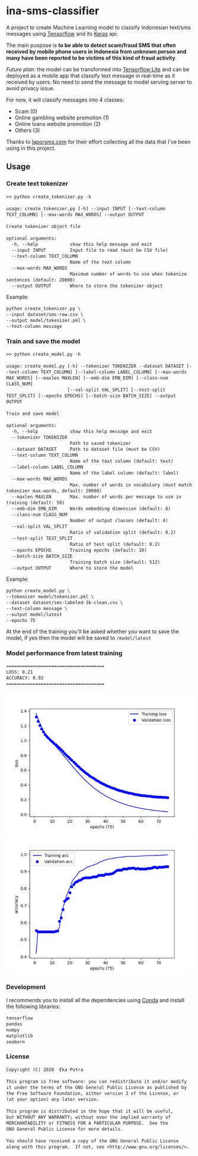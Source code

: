 # ina-sms-classifier

A project to create Machine Learning model to classify Indonesian text/sms messages using [Tensorflow](https://www.tensorflow.org) and its [Keras](https://keras.io) api.

The main puspose is **to be able to detect scam/fraud SMS that often received by mobile phone users in Indonesia from unknown person and many have been reported to be victims of this kind of fraud activity**.

_Future plan_: the model can be transformed into [Tensorflow Lite](https://www.tensorflow.org/lite) and can be deployed as a mobile app that classify text message in real-time as it received by users. No need to send the message to model serving server to avoid privacy issue.

For now, it will classify messages into 4 classes:

- Scam (0)
- Online gambling website promotion (1)
- Online loans website promotion (2)
- Others (3)

Thanks to [laporsms.com](https://laporsms.com) for their effort collecting all the data that I've been using in this project.

## Usage

### Create text tokenizer
```
>> python create_tokenizer.py -h

usage: create_tokenizer.py [-h] --input INPUT [--text-column TEXT_COLUMN] [--max-words MAX_WORDS] --output OUTPUT

Create tokenizer object file

optional arguments:
  -h, --help            show this help message and exit
  --input INPUT         Input file to read (must be CSV file)
  --text-column TEXT_COLUMN
                        Name of the text column
  --max-words MAX_WORDS
                        Maximum number of words to use when tokenize sentences (default: 20000)
  --output OUTPUT       Where to store the tokenizer object
```

Example:
```
python create_tokenizer.py \
--input dataset/sms-row.csv \
--output model/tokenizer.pkl \
--text-column message
```

### Train and save the model

```
>> python create_model.py -h                                                                                                                                  

usage: create_model.py [-h] --tokenizer TOKENIZER --dataset DATASET [--text-column TEXT_COLUMN] [--label-column LABEL_COLUMN] [--max-words MAX_WORDS] [--maxlen MAXLEN] [--emb-dim EMB_DIM] [--class-num CLASS_NUM]
                       [--val-split VAL_SPLIT] [--test-split TEST_SPLIT] [--epochs EPOCHS] [--batch-size BATCH_SIZE] --output OUTPUT

Train and save model

optional arguments:
  -h, --help            show this help message and exit
  --tokenizer TOKENIZER
                        Path to saved tokenizer
  --dataset DATASET     Path to dataset file (must be CSV)
  --text-column TEXT_COLUMN
                        Name of the text column (default: text)
  --label-column LABEL_COLUMN
                        Name of the label column (default: label)
  --max-words MAX_WORDS
                        Max. number of words in vocabulary (must match tokenizer max-words, default: 20000)
  --maxlen MAXLEN       Max. number of words per message to use in training (default: 50)
  --emb-dim EMB_DIM     Words embedding dimension (default: 8)
  --class-num CLASS_NUM
                        Number of output classes (default: 4)
  --val-split VAL_SPLIT
                        Ratio of validation split (default: 0.2)
  --test-split TEST_SPLIT
                        Ratio of test split (default: 0.2)
  --epochs EPOCHS       Training epochs (default: 10)
  --batch-size BATCH_SIZE
                        Training batch size (default: 512)
  --output OUTPUT       Where to store the model
```

Example:
```
python create_model.py \
--tokenizer model/tokenizer.pkl \
--dataset dataset/sms-labeled-3k-clean.csv \
--text-column message \
--output model/latest
--epochs 75
```

At the end of the training you'll be asked whether you want to save the model, if yes then the model will be saved to `/model/latest`

### Model performance from latest training

```
=====================================
LOSS: 0.21
ACCURACY: 0.93
=====================================
```

![Plot LOSS](https://github.com/ekaputra07/ina-sms-classifier/blob/master/plot_loss.png?raw=true)
![Plot ACC](https://github.com/ekaputra07/ina-sms-classifier/blob/master/plot_acc.png?raw=true)

### Development

I recommends you to install all the dependencies using [Conda]() and install the following libraries:
```
tensorflow
pandas
numpy
matplotlib
seaborn
```

### License
```
Copyright (C) 2020  Eka Putra

This program is free software: you can redistribute it and/or modify
it under the terms of the GNU General Public License as published by
the Free Software Foundation, either version 3 of the License, or
(at your option) any later version.

This program is distributed in the hope that it will be useful,
but WITHOUT ANY WARRANTY; without even the implied warranty of
MERCHANTABILITY or FITNESS FOR A PARTICULAR PURPOSE.  See the
GNU General Public License for more details.

You should have received a copy of the GNU General Public License
along with this program.  If not, see <http://www.gnu.org/licenses/>.
```
